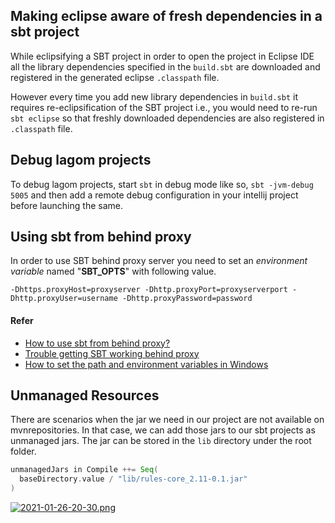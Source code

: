 ## Making eclipse aware of fresh dependencies in a sbt project
While eclipsifying a SBT project in order to open the project in Eclipse IDE all the library dependencies specified in the `build.sbt` are downloaded and registered in the generated eclipse `.classpath` file.

However every time you add new library dependencies in `build.sbt` it requires re-eclipsification of the SBT project i.e., you would need to re-run `sbt eclipse` so that freshly downloaded dependencies are also registered in `.classpath` file.

## Debug lagom projects
To debug lagom projects, start `sbt` in debug mode like so, `sbt -jvm-debug 5005` and then add a remote debug configuration in your intellij project before launching the same.

## Using sbt from behind proxy
In order to use SBT behind proxy server you need to set an *environment variable* named "**SBT_OPTS**" with following value.

``` 
-Dhttps.proxyHost=proxyserver -Dhttp.proxyPort=proxyserverport -Dhttp.proxyUser=username -Dhttp.proxyPassword=password
```

#### Refer
- [How to use sbt from behind proxy?](http://stackoverflow.com/questions/13803459/how-to-use-sbt-from-behind-proxy)
- [Trouble getting SBT working behind proxy](https://www.reddit.com/r/scala/comments/4phuxw/trouble_getting_sbt_working_behind_proxy/)
- [How to set the path and environment variables in Windows](http://www.computerhope.com/issues/ch000549.htm)

## Unmanaged Resources
There are scenarios when the jar we need in our project are not available on mvnrepositories. In that case, we can add those jars to our sbt projects as unmanaged jars. The jar can be stored in the `lib` directory under the root folder. 
```scala
unmanagedJars in Compile ++= Seq(
  baseDirectory.value / "lib/rules-core_2.11-0.1.jar"
)
```

[![2021-01-26-20-30.png](https://i.postimg.cc/jjYCCt6j/2021-01-26-20-30.png)](https://postimg.cc/sMK3NFNF)
